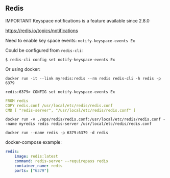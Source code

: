 ## Redis

IMPORTANT Keyspace notifications is a feature available since 2.8.0

https://redis.io/topics/notifications

Need to enable key space events:
`notify-keyspace-events Ex`

Could be configured from `redis-cli`:

```
$ redis-cli config set notify-keyspace-events Ex
```

Or using docker:

```
docker run -it --link myredis:redis --rm redis redis-cli -h redis -p 6379 
```

```
redis:6379> CONFIG set notify-keyspace-events Ex
```

```yml
FROM redis
COPY redis.conf /usr/local/etc/redis/redis.conf
CMD [ "redis-server", "/usr/local/etc/redis/redis.conf" ]
```

```
docker run -v ./ops/redis/redis.conf:/usr/local/etc/redis/redis.conf --name myredis redis redis-server /usr/local/etc/redis/redis.conf
```

```
docker run --name redis -p 6379:6379 -d redis
```


docker-compose example:

```yml
redis:
    image: redis:latest
    command: redis-server --requirepass redis
    container_name: redis
    ports: ["6379"]
```
